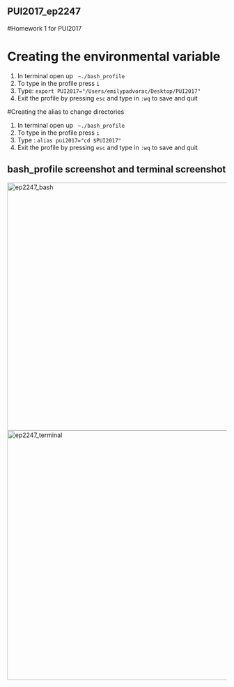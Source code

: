 
## PUI2017_ep2247

#Homework 1 for PUI2017

# Creating the environmental variable
1) In terminal open up ` ~./bash_profile`
2) To type in the profile press `i`
3) Type: `export PUI2017="/Users/emilypadvorac/Desktop/PUI2017"`
4) Exit the profile by pressing `esc` and type in `:wq` to save and quit

#Creating the alias to change directories
1) In terminal open up ` ~./bash_profile`
2) To type in the profile press `i`
3) Type : `alias pui2017="cd $PUI2017"`
4) Exit the profile by pressing `esc` and type in `:wq` to save and quit

## bash_profile screenshot and terminal screenshot

<img width="568" alt="ep2247_bash" src="https://user-images.githubusercontent.com/31670055/30521878-303c522c-9b95-11e7-8565-e46c6d35b667.png">

<img width="572" alt="ep2247_terminal" src="https://user-images.githubusercontent.com/31670055/30521879-303f283a-9b95-11e7-8672-abf6fd43604b.png">

